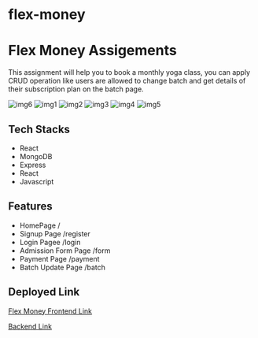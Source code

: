# flex-money
# Flex Money Assigements
This assignment will help you to book a monthly yoga class, you can apply CRUD operation like users are allowed to change batch and get details of their subscription plan on the batch page.

<img src="https://i.postimg.cc/PrYGH1BR/Screenshot-1153.png" alt="img6">
<img src="https://i.postimg.cc/Mp5FZ5td/Screenshot-1154.png" alt="img1">
<img src="https://i.postimg.cc/VvFj9GJh/Screenshot-1155.png" alt="img2">
<img src="https://i.postimg.cc/Jzskt45v/Screenshot-1156.png" alt="img3">
<img src="https://i.postimg.cc/nVdr7frJ/Screenshot-1158.png" alt="img4">
<img src="https://i.postimg.cc/hGPPhCnj/Screenshot-1157.png" alt="img5">



## Tech Stacks
- React
- MongoDB
- Express
- React
- Javascript
  

## Features
- HomePage                         /
- Signup Page                     /register 
- Login Pagee                    /login  
- Admission Form Page                 /form  
- Payment Page                /payment
- Batch Update Page          /batch 
    
## Deployed Link
<a href="https://bookpodcast.netlify.app/">Flex Money Frontend Link</a>

<a href="https://enchanting-teal-llama.cyclic.cloud/"> Backend Link</a>
